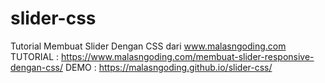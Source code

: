 # slider-css
Tutorial Membuat Slider Dengan CSS dari www.malasngoding.com
TUTORIAL : https://www.malasngoding.com/membuat-slider-responsive-dengan-css/
DEMO : https://malasngoding.github.io/slider-css/
